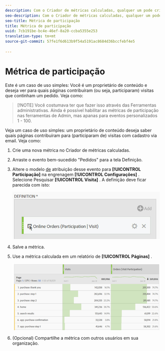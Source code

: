 ```yaml
---
description: Com o Criador de métricas calculadas, qualquer um pode criar uma métrica de participação.
seo-description: Com o Criador de métricas calculadas, qualquer um pode criar uma métrica de participação.
seo-title: Métrica de participação
title: Métrica de participação
uuid: 7cb191be-bc4e-46ef-8a20-ccba5355e253
translation-type: tm+mt
source-git-commit: 57fe1f6d613b9f54a5191ac8684d36bccfebf4e5

---
```



# Métrica de participação

Este é um caso de uso simples: Você é um proprietário de conteúdo e deseja ver para quais páginas contribuíram (ou seja, participaram) visitas que continham um pedido. Veja como:

> [!NOTE] Você costumava ter que fazer isso através das Ferramentas administrativas. Ainda é possível habilitar as métricas de participação nas ferramentas de Admin, mas apanas para eventos personalizados 1 - 100.

Veja um caso de uso simples: um proprietário de conteúdo deseja saber quais páginas contribuíram para (participaram de) visitas com cadastro via email. Veja como:

1. Crie uma nova métrica no Criador de métricas calculadas.
1. Arraste o evento bem-sucedido "Pedidos" para a tela Definição.
1. Altere o modelo [de](/help/components/c-calcmetrics/c-workflow/cm-workflow/c-build-metrics/m-metric-type-alloc.md) atribuição desse evento para **[!UICONTROL Participação]** na engrenagem **[!UICONTROL Configurações]** . Selecione Pesquisar **[!UICONTROL Visita]** . A definição deve ficar parecida com isto:

   ![](assets/participation.png)

1. Salve a métrica.
1. Use a métrica calculada em um relatório de **[!UICONTROL Páginas]** .

   ![](assets/participation-pages.png)

1. (Opcional) Compartilhe a métrica com outros usuários em sua organização.


